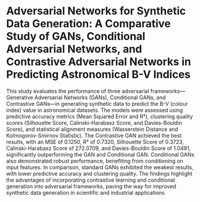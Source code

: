 # Adversarial Networks for Synthetic Data Generation: A Comparative Study of GANs, Conditional Adversarial Networks, and Contrastive Adversarial Networks in Predicting Astronomical B-V Indices

This study evaluates the performance of three adversarial frameworks—Generative Adversarial Networks (GANs), Conditional GANs, and Contrastive GANs—in generating synthetic data to predict the B-V (colour index) value in astronomical datasets. The models were assessed using predictive accuracy metrics (Mean Squared Error and R²), clustering quality scores (Silhouette Score, Calinski-Harabasz Score, and Davies-Bouldin Score), and statistical alignment measures (Wasserstein Distance and Kolmogorov-Smirnov Statistic).
The Contrastive GAN achieved the best results, with an MSE of 0.1250, R² of 0.7320, Silhouette Score of 0.3723, Calinski-Harabasz Score of 272.0709, and Davies-Bouldin Score of 1.0491, significantly outperforming the GAN and Conditional GAN. Conditional GANs also demonstrated robust performance, benefiting from conditioning on input features. In comparison, standard GANs exhibited the weakest results, with lower predictive accuracy and clustering quality. The findings highlight the advantages of incorporating contrastive learning and conditional generation into adversarial frameworks, paving the way for improved synthetic data generation in scientific and industrial applications
